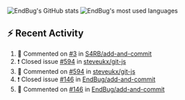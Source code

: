 ![EndBug's GitHub stats](https://github-readme-stats.vercel.app/api?username=endbug&show_icons=true&theme=dark)
![EndBug's most used languages](https://github-readme-stats.vercel.app/api/top-langs/?username=endbug&layout=compact&theme=dark)

## ⚡ Recent Activity

<!--START_SECTION:activity-->
1. 💬 Commented on [#3](https://github.com//S4RB/add-and-commit/issues/3) in [S4RB/add-and-commit](https://github.com//S4RB/add-and-commit)
2. ❗️ Closed issue [#594](https://github.com//steveukx/git-js/issues/594) in [steveukx/git-js](https://github.com//steveukx/git-js)
3. 💬 Commented on [#594](https://github.com//steveukx/git-js/issues/594) in [steveukx/git-js](https://github.com//steveukx/git-js)
4. ❗️ Closed issue [#146](https://github.com//EndBug/add-and-commit/issues/146) in [EndBug/add-and-commit](https://github.com//EndBug/add-and-commit)
5. 💬 Commented on [#146](https://github.com//EndBug/add-and-commit/issues/146) in [EndBug/add-and-commit](https://github.com//EndBug/add-and-commit)
<!--END_SECTION:activity-->
